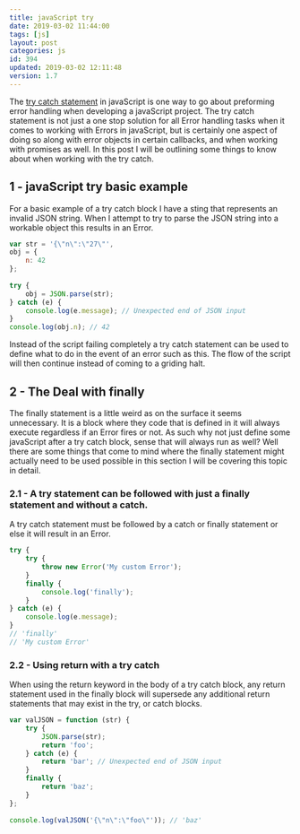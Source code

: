```yaml
---
title: javaScript try
date: 2019-03-02 11:44:00
tags: [js]
layout: post
categories: js
id: 394
updated: 2019-03-02 12:11:48
version: 1.7
---
```


The [try catch statement](https://developer.mozilla.org/en-US/docs/Web/JavaScript/Reference/Statements/try...catch) in javaScript is one way to go about preforming error handling when developing a javaScript project. The try catch statement is not just a one stop solution for all Error handling tasks when it comes to working with Errors in javaScript, but is certainly one aspect of doing so along with error objects in certain callbacks, and when working with promises as well. In this post I will be outlining some things to know about when working with the try catch.

<!-- more -->

## 1 - javaScript try basic example

For a basic example of a try catch block I have a sting that represents an invalid JSON string. When I attempt to try to parse the JSON string into a workable object this results in an Error.

```js
var str = '{\"n\":\"27\"',
obj = {
    n: 42
};
 
try {
    obj = JSON.parse(str);
} catch (e) {
    console.log(e.message); // Unexpected end of JSON input
}
console.log(obj.n); // 42
```

Instead of the script failing completely a try catch statement can be used to define what to do in the event of an error such as this. The flow of the script will then continue instead of coming to a griding halt.

## 2 - The Deal with finally

The finally statement is a little weird as on the surface it seems unnecessary. It is a block where they code that is defined in it will always execute regardless if an Error fires or not. As such why not just define some javaScript after a try catch block, sense that will always run as well? Well there are some things that come to mind where the finally statement might actually need to be used possible in this section I will be covering this topic in detail.

### 2.1 - A try statement can be followed with just a finally statement and without a catch.

A try catch statement must be followed by a catch or finally statement or else it will result in an Error.

```js
try {
    try {
        throw new Error('My custom Error');
    }
    finally {
        console.log('finally');
    }
} catch (e) {
    console.log(e.message);
}
// 'finally'
// 'My custom Error'
```

### 2.2 - Using return with a try catch

When using the return keyword in the body of a try catch block, any return statement used in the finally block will supersede any additional return statements that may exist in the try, or catch blocks. 

```js
var valJSON = function (str) {
    try {
        JSON.parse(str);
        return 'foo';
    } catch (e) {
        return 'bar'; // Unexpected end of JSON input
    }
    finally {
        return 'baz';
    }
};
 
console.log(valJSON('{\"n\":\"foo\"')); // 'baz'
```